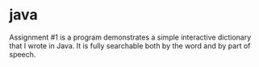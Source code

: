 # java
Assignment #1 is a program demonstrates a simple interactive dictionary that I wrote in Java.
It is fully searchable both by the word and by part of speech.

